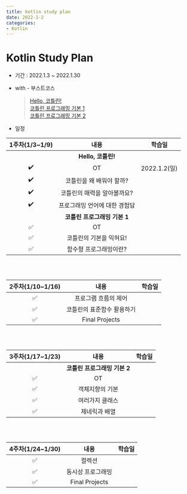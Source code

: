 ```yaml
---
title: kotlin study plan
date: 2022-1-2
categories:
- Kotlin
---
```


# Kotlin Study Plan  
- 기간 : 2022.1.3 ~ 2022.1.30  

- with - 부스트코스
  > [Hello, 코틀린!](https://www.boostcourse.org/mo001)  
  > [코틀린 프로그래밍 기본 1](https://www.boostcourse.org/mo132)  
  > [코틀린 프로그래밍 기본 2](https://www.boostcourse.org/mo234)  

- 일정  

|1주차(1/3~1/9)|내용|학습일|
|:---:|:---:|:---:|
||**Hello, 코틀린!**||
|:heavy_check_mark:|OT|2022.1.2(일)|
|:heavy_check_mark:|코틀린을 왜 배워야 할까?||
|:heavy_check_mark:|코틀린의 매력을 알아볼까요?||
|:heavy_check_mark:|프로그래밍 언어에 대한 경험담||
||**코틀린 프로그래밍 기본 1**||
|:white_check_mark:|OT||
|:white_check_mark:|코틀린의 기본을 익혀요!||
|:white_check_mark:|함수형 프로그래밍이란?||  

<br>  
<br>  

|2주차(1/10~1/16)|내용|학습일|
|:---:|:---:|:---:|
|:white_check_mark:|프로그램 흐름의 제어||
|:white_check_mark:|코틀린의 표준함수 활용하기||
|:white_check_mark:|Final Projects||

<br>  
<br>  

|3주차(1/17~1/23)|내용|학습일|
|:---:|:---:|:---:|
||**코틀린 프로그래밍 기본 2**||
|:white_check_mark:|OT||
|:white_check_mark:|객체지향의 기본||
|:white_check_mark:|여러가지 클래스||
|:white_check_mark:|제네릭과 배열||

<br>
<br>  

|4주차(1/24~1/30)|내용|학습일|
|:---:|:---:|:---:|
|:white_check_mark:|컬렉션||
|:white_check_mark:|동시성 프로그래밍||
|:white_check_mark:|Final Projects||
